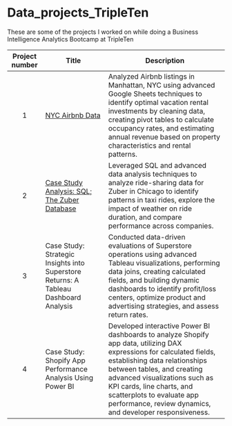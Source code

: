 # Data_projects_TripleTen
These are some of the projects I worked on while doing a Business Intelligence Analytics Bootcamp at TripleTen

| Project number | Title | Description |
| :-----------: | ----------- |----------- |
| 1 |[NYC Airbnb Data](https://github.com/albertohg1/Data_projects_TripleTen/tree/533da27ad0ff6c746b1778449451f7d2ae7ad3cc/Advanced%20Google%20Spreadsheets%20Project)| Analyzed Airbnb listings in Manhattan, NYC using advanced Google Sheets techniques to identify optimal vacation rental investments by cleaning data, creating pivot tables to calculate occupancy rates, and estimating annual revenue based on property characteristics and rental patterns. |
| 2 | [Case Study Analysis: SQL; The Zuber Database](https://github.com/albertohg1/Data_projects_TripleTen/tree/0684ac54313495987d679df725f4c5ba6a89810e/Case%20Study%20Analysis%20SQL-The%20Zuber%20Datebase)| Leveraged SQL and advanced data analysis techniques to analyze ride-sharing data for Zuber in Chicago to identify patterns in taxi rides, explore the impact of weather on ride duration, and compare performance across companies. |
| 3 | Case Study: Strategic Insights into Superstore Returns: A Tableau Dashboard Analysis | Conducted data-driven evaluations of Superstore operations using advanced Tableau visualizations, performing data joins, creating calculated fields, and building dynamic dashboards to identify profit/loss centers, optimize product and advertising strategies, and assess return rates. |
| 4 | Case Study: Shopify App Performance Analysis Using Power BI | Developed interactive Power BI dashboards to analyze Shopify app data, utilizing DAX expressions for calculated fields, establishing data relationships between tables, and creating advanced visualizations such as KPI cards, line charts, and scatterplots to evaluate app performance, review dynamics, and developer responsiveness. |
